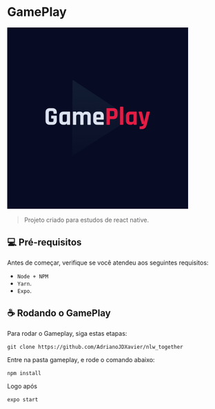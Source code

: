 # GamePlay

<img src="https://github.com/AdrianoJDXavier/nlw_together/blob/main/gameplay/assets/adaptive-icon.png"  height="420" width="420">

> Projeto criado para estudos de react native.


## 💻 Pré-requisitos

Antes de começar, verifique se você atendeu aos seguintes requisitos:
* `Node + NPM`
* `Yarn`.
* `Expo`.

## ☕ Rodando o GamePlay

Para rodar o Gameplay, siga estas etapas:

```
git clone https://github.com/AdrianoJDXavier/nlw_together
```
Entre na pasta gameplay, e rode o comando abaixo:
```
npm install
```
Logo após
```
expo start
```

